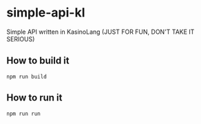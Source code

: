 # simple-api-kl
Simple API written in KasinoLang (JUST FOR FUN, DON'T TAKE IT SERIOUS)

## How to build it
```npm run build```

## How to run it
```npm run run```
